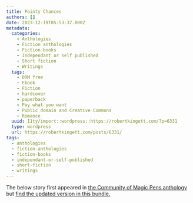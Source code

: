 ```yaml
---
title: Pointy Chances
authors: []
date: 2023-12-19T05:53:37.000Z
metadata:
  categories:
    - Anthologies
    - Fiction anthologies
    - Fiction books
    - Independant or self published
    - Short fiction
    - Writings
  tags:
    - DRM free
    - Ebook
    - Fiction
    - hardcover
    - paperback
    - Pay what you want
    - Public domain and Creative Commons
    - Romance
  uuid: 11ty/import::wordpress::https://robertkingett.com/?p=6331
  type: wordpress
  url: https://robertkingett.com/posts/6331/
tags:
  - anthologies
  - fiction-anthologies
  - fiction-books
  - independant-or-self-published
  - short-fiction
  - writings
---
```

The below story first appeared in [the Community of Magic Pens anthology](https://atthisarts.com/product/community-of-magic-pens/) but [find the updated version in this bundle.](https://leanpub.com/trunkwriting)